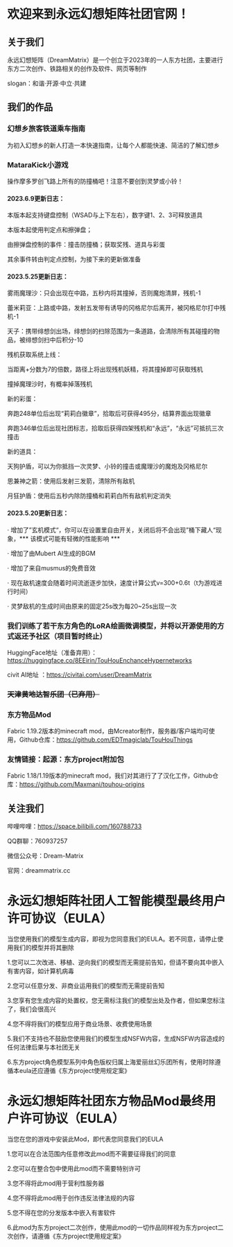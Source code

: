 # 欢迎来到永远幻想矩阵社团官网！

## 关于我们

永远幻想矩阵（DreamMatrix）是一个创立于2023年的一人东方社团，主要进行东方二次创作、铁路相关的创作及软件、网页等制作

slogan：和谐·开源·中立·共建

## 我们的作品

### 幻想乡旅客铁道乘车指南

为初入幻想乡的新人打造一本快速指南，让每个人都能快速、简洁的了解幻想乡

### MataraKick小游戏

操作摩多罗创飞路上所有的防撞桶吧！注意不要创到灵梦或小铃！

#### 2023.6.9更新日志：

本版本起支持键盘控制（WSAD与上下左右），数字键1、2、3可释放道具

本版本起使用判定点和擦弹盘；

由擦弹盘控制的事件：撞击防撞桶；获取奖残、道具与彩蛋

其余事件转由判定点控制，为接下来的更新做准备

#### 2023.5.25更新日志：

雾雨魔理沙：只会出现在中路，五秒内将其撞掉，否则魔炮清屏，残机-1

蕾米莉亚：上路或中路，发射五发带有诱导的冈格尼尔后离开，被冈格尼尔打中残机-1

天子：携带绯想剑出场，绯想剑的扫除范围为一条道路，会清除所有其碰撞的物品，被绯想剑扫中后积分-10

残机获取系统上线：

当距离+分数为7的倍数，路径上将出现残机妖精，将其撞掉即可获取残机

撞掉魔理沙时，有概率掉落残机

新的彩蛋：

奔跑248单位后出现“莉莉白徽章”，拾取后可获得495分，结算界面出现徽章

奔跑346单位后出现社团标志，拾取后获得四架残机和“永远”，“永远”可抵抗三次撞击

新的道具：

天狗护盾，可以为你抵挡一次灵梦、小铃的撞击或魔理沙的魔炮及冈格尼尔

思兼神之箭：使用后发射三发箭，清除所有敌机

月狂护盾：使用后五秒内除防撞桶和莉莉白所有敌机判定消失

#### 2023.5.20更新日志：

· 增加了”玄机模式“，你可以在设置里自由开关，关闭后将不会出现”桶下藏人“现象，*** 该模式可能有轻微的性能影响 ***

· 增加了由Mubert AI生成的BGM

· 增加了来自musmus的免费音效

· 现在敌机速度会随着时间流逝逐步加快，速度计算公式v=300+0.6t（t为游戏进行时间）

· 灵梦敌机的生成时间由原来的固定25s改为每20~25s出现一次

### 我们训练了若干东方角色的LoRA绘画微调模型，并将以开源使用的方式返还予社区（项目暂时终止）

HuggingFace地址（准备弃用）：https://huggingface.co/8EEirin/TouHouEnchanceHypernetworks

civit AI地址 ：https://civitai.com/user/DreamMatrix

### ~~天津黄地达智乐团（已弃用）~~

### 东方物品Mod

Fabric 1.19.2版本的minecraft mod，由Mcreator制作，服务器/客户端均可使用，Github仓库：https://github.com/EDTmagiclab/TouHouThings

### 友情链接：起源：东方project附加包

Fabric 1.18/1.19版本的minecraft mod，我们对其进行了了汉化工作，Github仓库：https://github.com/Maxmani/touhou-origins

## 关注我们

哔哩哔哩：https://space.bilibili.com/160788733

QQ群聊：760937257

微信公众号：Dream-Matrix

官网：dreammatrix.cc

# 永远幻想矩阵社团人工智能模型最终用户许可协议（EULA）

当您使用我们的模型生成内容，即视为您同意我们的EULA。若不同意，请停止使用我们的模型并将其删除

1.您可以二次改进、移植、逆向我们的模型而无需提前告知，但请不要向其中嵌入有害内容，如计算机病毒

2.您可以任意分发、非商业运用我们的模型而无需提前告知

3.您享有您生成内容的处置权，您无需标注我们的模型出处及作者，但如果您标注了，我们会很高兴

4.您不得将我们的模型应用于商业场景、收费使用场景

5.我们不支持也不鼓励您使用我们的模型生成NSFW内容，生成NSFW内容造成的任何法律后果与本社团无关

6.东方project角色模型系列中角色版权归属上海爱丽丝幻乐团所有，使用时除遵循本eula还应遵循《东方project使用规定案》

# 永远幻想矩阵社团东方物品Mod最终用户许可协议（EULA）

当您在您的游戏中安装此Mod，即代表您同意我们的EULA

1.您可以在合法范围内任意修改此mod而不需要征得我们的同意

2.您可以在整合包中使用此mod而不需要特别许可

3.您不得将此mod用于营利性服务器

4.您不得将此mod用于创作违反法律法规的内容

5.您不得在您的分发版本中嵌入有害软件

6.此mod为东方project二次创作，使用此mod的一切作品同样视为东方project二次创作，请遵循《东方project使用规定案》

<style> @import url('./styles.css?v=20220712.2'); </style>
